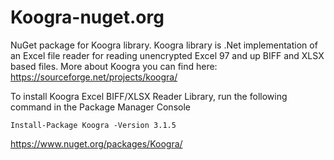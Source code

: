 # Koogra-nuget.org
NuGet package for Koogra library. Koogra library is .Net implementation of an Excel file reader for reading unencrypted Excel 97 and up BIFF and XLSX based files. More about Koogra you can find here: https://sourceforge.net/projects/koogra/

To install Koogra Excel BIFF/XLSX Reader Library, run the following command in the Package Manager Console

```Install-Package Koogra -Version 3.1.5```

https://www.nuget.org/packages/Koogra/

